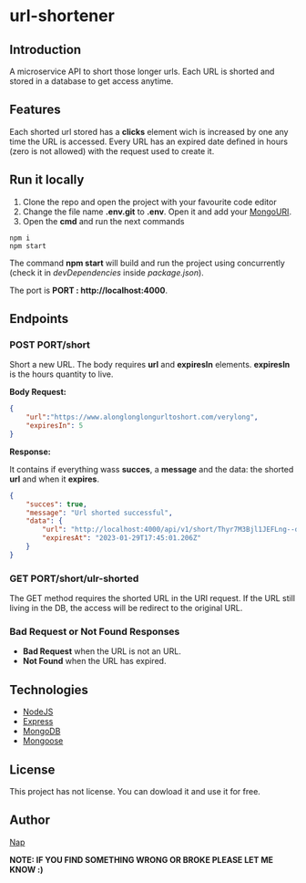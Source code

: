 # url-shortener

## Introduction

A microservice API to short those longer urls. Each URL is shorted and stored in a database to get access anytime.

## Features

Each shorted url stored has a **clicks** element wich is increased by one any time the URL is accessed. Every URL has an expired date defined in hours (zero is not allowed) with the request used to create it.

## Run it locally

1. Clone the repo and open the project with your favourite code editor
2. Change the file name **.env.git** to **.env**. Open it and add your [MongoURI](https://www.mongodb.com/docs/manual/reference/connection-string/).
3. Open the __cmd__ and run the next commands

```
npm i
npm start
```
The command **npm start** will build and run the project using concurrently (check it in *devDependencies* inside *package.json*).

The port is **PORT : http://localhost:4000**.

## Endpoints

### POST **PORT/short** 
Short a new URL. The body requires **url** and **expiresIn** elements. **expiresIn** is the hours quantity to live.

**Body Request:**

```json
{
    "url":"https://www.alonglonglongurltoshort.com/verylong",
    "expiresIn": 5
}
``` 
**Response:**

It contains if everything wass **succes**, a **message** and the data: the shorted **url** and when it **expires**.

```json
{
    "succes": true,
    "message": "Url shorted successful",
    "data": {
        "url": "http://localhost:4000/api/v1/short/Thyr7M3Bjl1JEFLng--dk",
        "expiresAt": "2023-01-29T17:45:01.206Z"
    }
}
```
### GET **PORT/short/ulr-shorted**

The GET method requires the shorted URL in the URI request. If the URL still living in the DB, the access will be redirect to the original URL.

### Bad Request or Not Found Responses

- **Bad Request** when the URL is not an URL.
- **Not Found** when the URL has expired.

## Technologies

- [NodeJS](https://nodejs.org/) 
- [Express](https://expressjs.com/)
- [MongoDB](https://www.mongodb.com/)
- [Mongoose](https://mongoosejs.com/)

## License

This project has not license. You can dowload it and use it for free.

## Author

[Nap](https://www.linkedin.com/in/nahuelpairola/)

**NOTE: IF YOU FIND SOMETHING WRONG OR BROKE PLEASE LET ME KNOW :)**